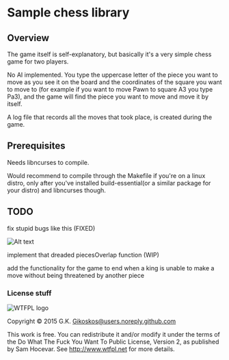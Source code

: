 # Sample chess library
## Overview

The game itself is self-explanatory, but basically it's a very simple chess game for two players.

No AI implemented. You type the uppercase letter of the piece you want to move as you see it on the board and the coordinates of the square you want to move to (for example if you want to move Pawn to square A3 you type Pa3), and the game will find the piece you want to move and move it by itself.

A log file that records all the moves that took place, is created during the game.


## Prerequisites

Needs libncurses to compile.

Would recommend to compile through the Makefile if you're on a linux distro, only after you've installed build-essential(or a similar package for your distro) and libncurses though.

## TODO

fix stupid bugs like this (FIXED)

![Alt text](http://i.imgur.com/u7DMUjg.png)

implement that dreaded piecesOverlap function (WIP)

add the functionality for the game to end when a king is unable to make a move without being threatened by another piece

### License stuff

![WTFPL logo](http://www.wtfpl.net/wp-content/uploads/2012/12/logo-220x1601.png)

Copyright © 2015 G.K. <Gikoskos@users.noreply.github.com>

This work is free. You can redistribute it and/or modify it under the
terms of the Do What The Fuck You Want To Public License, Version 2,
as published by Sam Hocevar. See http://www.wtfpl.net for more details.
